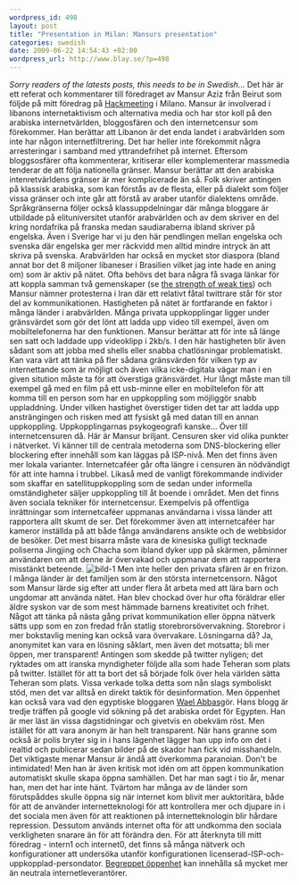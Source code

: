 ```yaml
--- 
wordpress_id: 498 
layout: post
title: "Presentation in Milan: Mansurs presentation" 
categories: swedish 
date: 2009-06-22 14:54:43 +02:00 
wordpress_url: http://www.blay.se/?p=498 
---
```


*Sorry readers of the latests posts, this needs to be in Swedish...* Det här är ett referat och kommentarer till föredraget av Mansur Aziz från Beirut som följde på mitt föredrag på [Hackmeeting](http://www.hackmeeting.org/) i Milano. Mansur är involverad i libanons internetaktivism och alternativa media och har stor koll på den arabiska internetvärlden, bloggosfären och den internetcensur som förekommer. Han berättar att Libanon är det enda landet i arabvärlden som inte har någon internetfiltrering. Det har heller inte förekommit några arresteringar i samband med yttrandefrihet på internet. Eftersom bloggsosfärer ofta kommenterar, kritiserar eller komplementerar massmedia tenderar de att följa nationella gränser. Mansur berättar att den arabiska intenretvärldens gränser är mer komplicerade än så. Folk skriver antingen på klassisk arabiska, som kan förstås av de flesta, eller på dialekt som följer vissa gränser och inte går att förstå av araber utanför dialektens område. Språkgränserna följer också klassuppdelningar där många bloggare är utbildade på elituniversitet utanför arabvärlden och av dem skriver en del kring nordafrika på franska medan saudiaraberna ibland skriver på engelska. Även i Sverige har vi ju den här pendlingen mellan engelska och svenska där engelska ger mer räckvidd men alltid mindre intryck än att skriva på svenska. Arabvärlden har också en mycket stor diaspora (bland annat bor det 8 miljoner libaneser i Brasilien vilket jag inte hade en aning om) som är aktiv på nätet. Ofta behövs det bara några få svaga länkar för att koppla samman två gemenskaper (se [the strength of weak ties](http://en.wikipedia.org/wiki/Mark_Granovetter#The_strength_of_weak_ties)) och Mansur nämner protesterna i Iran där ett relativt fåtal twittrare står för stor del av kommunikationen. Hastigheten på nätet är fortfarande en faktor i många länder i arabvärlden. Många privata uppkopplingar ligger under gränsvärdet som gör det lönt att ladda upp video till exempel, även om mobiltelefonerna har den funktionen. Mansur berättar att för inte så länge sen satt och laddade upp videoklipp i 2kb/s. I den här hastigheten blir även sådant som att jobba med shells eller snabba chatlösningar problematiskt. Kan vara värt att tänka på fler sådana gränsvärden för vilken typ av internettande som är möjligt och även vilka icke-digitala vägar man i en given sitution måste ta för att överstiga gränsvärdet. Hur långt måste man till exempel gå med en film på ett usb-minne eller en mobiltelefon för att komma till en person som har en uppkoppling som möjliggör snabb uppladdning. Under vilken hastighet överstiger tiden det tar att ladda upp ansträngingen och risken med att fysiskt gå med datan till en annan uppkoppling. Uppkopplingarnas psykogeografi kanske... Över till internetcensuren då. Här är Mansur briljant. Censuren sker vid olika punkter i nätverket. Vi känner till de centrala metoderna som DNS-blockering eller blockering efter innehåll som kan läggas på ISP-nivå. Men det finns även mer lokala varianter. Internetcaféer går ofta längre i censuren än nödvändigt för att inte hamna i trubbel. Likaså med de vanligt förekommande individer som skaffar en satellituppkoppling som de sedan under informella omständigheter säljer uppkoppling till åt boende i området. Men det finns även sociala tekniker för internetcensur. Exempelvis på offentliga inrättningar som internetcaféer uppmanas användarna i vissa länder att rapportera allt skumt de ser. Det förekommer även att internetcaféer har kameror inställda på att både fånga användarens ansikte och de webbsidor de besöker. Det mest bisarra måste vara de kinesiska gulligt tecknade poliserna Jingjing och Chacha som ibland dyker upp på skärmen, påminner användaren om att denne är övervakad och uppmanar dem att rapportera misstänkt beteende. ![bild-1](http://www.blay.se/wp-content/uploads/2009/06/bild-1.png "bild-1") Men inte heller den privata sfären är en frizon. I många länder är det familjen som är den största internetcensorn. Något som Mansur lärde sig efter att under flera åt arbeta med att lära barn och ungdomar att använda nätet. Han blev chockad över hur ofta föräldrar eller äldre syskon var de som mest hämmade barnens kreativitet och frihet. Något att tänka på nästa gång privat kommunikation eller öppna nätverk sätts upp som en zon fredad från statlig storebrorsövervakning. Storebror i mer bokstavlig mening kan också vara övervakare. Lösningarna då? Ja, anonymitet kan vara en lösning såklart, men även det motsatta; bli mer öppen, mer transparent! Antingen som skedde på twitter nyligen; det ryktades om att iranska myndigheter följde alla som hade Teheran som plats på twitter. Istället för att ta bort det så började folk över hela världen sätta Teheran som plats. Vissa verkade tolka detta som nån slags symboliskt stöd, men det var alltså en direkt taktik för desinformation. Men öppenhet kan också vara vad den egyptiske bloggaren [Wael Abbas](http://sv.wikipedia.org/wiki/Wael_Abbas)gör. Hans blogg är tredje träffen på google vid sökning på det arabiska ordet för Egypten. Han är mer läst än vissa dagstidningar och givetvis en obekväm röst. Men istället för att vara anonym är han helt transparent. När hans granne som också är polis bryter sig in i hans lägenhet lägger han upp info om det i realtid och publicerar sedan bilder på de skador han fick vid misshandeln. Det viktigaste menar Mansur är ändå att överkomma paranoian. Don't be intimidated! Men han är även kritisk mot idén om att öppen kommunikation automatiskt skulle skapa öppna samhällen. Det har man sagt i tio år, menar han, men det har inte hänt. Tvärtom har många av de länder som förutspåddes skulle öppna sig när internet kom blivit mer auktoritära, både för att de använder internetteknologi för att kontrollera mer och djupare in i det sociala men även för att reaktionen på internetteknologin blir hårdare repression. Dessutom används internet ofta för att undkomma den sociala verkligheten snarare än för att förändra den. För att återknyta till mitt föredrag - intern1 och internet0, det finns så många nätverk och konfigurationer att undersöka utanför konfigurationen licenserad-ISP-och-uppkopplad-persondator. [Begreppet öppenhet](http://werebuild.eu/wiki/index.php/Öppenhetsbegreppet) kan innehålla så mycket mer än neutrala internetleverantörer. 